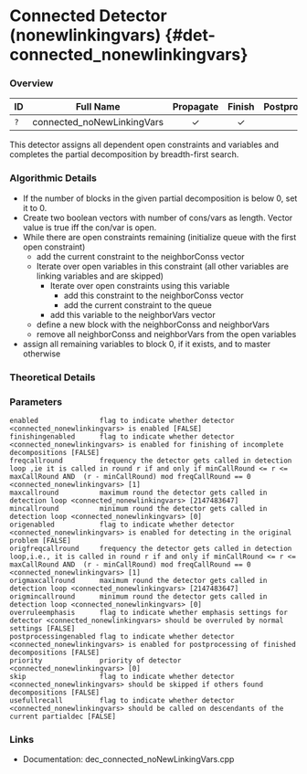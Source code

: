 # Connected Detector (nonewlinkingvars) {#det-connected_nonewlinkingvars}

### Overview

| ID |          Full Name          | Propagate | Finish | Postprocess |
|----|-----------------------------|:---------:|:------:|:-----------:|
| `?` | connected_noNewLinkingVars  | ✓ | ✓ |   |

This detector assigns all dependent open constraints and variables and completes the partial decomposition by breadth-first search.

### Algorithmic Details
* If the number of blocks in the given partial decomposition is below 0, set it to 0.
* Create two boolean vectors with number of cons/vars as length. Vector value is true iff the con/var is open.
* While there are open constraints remaining (initialize queue with the first open constraint)
  * add the current constraint to the neighborConss vector
  * Iterate over open variables in this constraint (all other variables are linking variables and are skipped)
    * Iterate over open constraints using this variable
      * add this constraint to the neighborConss vector
      * add the current constraint to the queue
    * add this variable to the neighborVars vector
  * define a new block with the neighborConss and neighborVars
  * remove all neighborConss and neighborVars from the open variables
* assign all remaining variables to block 0, if it exists, and to master otherwise

### Theoretical Details

### Parameters

    enabled               flag to indicate whether detector <connected_nonewlinkingvars> is enabled [FALSE]
    finishingenabled      flag to indicate whether detector <connected_nonewlinkingvars> is enabled for finishing of incomplete decompositions [FALSE]
    freqcallround         frequency the detector gets called in detection loop ,ie it is called in round r if and only if minCallRound <= r <= maxCallRound AND  (r - minCallRound) mod freqCallRound == 0 <connected_nonewlinkingvars> [1]
    maxcallround          maximum round the detector gets called in detection loop <connected_nonewlinkingvars> [2147483647]
    mincallround          minimum round the detector gets called in detection loop <connected_nonewlinkingvars> [0]
    origenabled           flag to indicate whether detector <connected_nonewlinkingvars> is enabled for detecting in the original problem [FALSE]
    origfreqcallround     frequency the detector gets called in detection loop,i.e., it is called in round r if and only if minCallRound <= r <= maxCallRound AND  (r - minCallRound) mod freqCallRound == 0 <connected_nonewlinkingvars> [1]
    origmaxcallround      maximum round the detector gets called in detection loop <connected_nonewlinkingvars> [2147483647]
    origmincallround      minimum round the detector gets called in detection loop <connected_nonewlinkingvars> [0]
    overruleemphasis      flag to indicate whether emphasis settings for detector <connected_nonewlinkingvars> should be overruled by normal settings [FALSE]
    postprocessingenabled flag to indicate whether detector <connected_nonewlinkingvars> is enabled for postprocessing of finished decompositions [FALSE]
    priority              priority of detector <connected_nonewlinkingvars> [0]
    skip                  flag to indicate whether detector <connected_nonewlinkingvars> should be skipped if others found decompositions [FALSE]
    usefullrecall         flag to indicate whether detector <connected_nonewlinkingvars> should be called on descendants of the current partialdec [FALSE]


### Links
 * Documentation: dec_connected_noNewLinkingVars.cpp
